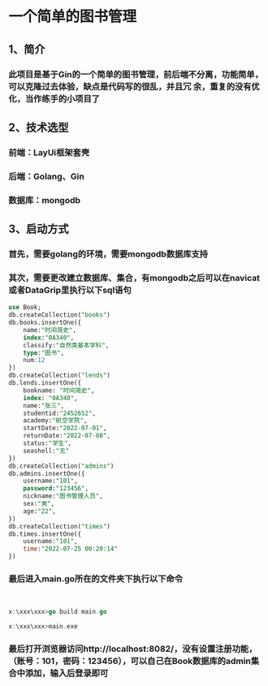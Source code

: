 # 一个简单的图书管理

## 	1、简介

### 		此项目是基于Gin的一个简单的图书管理，前后端不分离，功能简单，可以克隆过去体验，缺点是代码写的很乱，并且冗		余，重复的没有优化，当作练手的小项目了

## 	2、技术选型

### 		前端：LayUi框架套壳

### 		后端：Golang、Gin

### 		数据库：mongodb

## 	3、启动方式

### 		首先，需要golang的环境，需要mongodb数据库支持

### 		其次，需要更改建立数据库、集合，有mongodb之后可以在navicat或者DataGrip里执行以下sql语句

```sql
use Book;
db.createCollection("books")
db.books.insertOne({
    name:"时间简史",
    index:"0A340",
    classify:"自然类基本学科",
    type:"图书",
    num:12
})
db.createCollection("lends")
db.lends.insertOne({
    bookname: "时间简史",
    index: "0A340",
    name:"张三",
    studentid:"2452652",
    academy:"航空学院",
    startDate:"2022-07-01",
    returnDate:"2022-07-08",
    status:"学生",
    seashell:"无"
})
db.createCollection("admins")
db.admins.insertOne({
    username:"101",
    password:"123456",
    nickname:"图书管理人员",
    sex:"男",
    age:"22",
})
db.createCollection("times")
db.times.insertOne({
    username:"101",
    time:"2022-07-25 00:20:14"
})
```

### 		最后进入main.go所在的文件夹下执行以下命令

​		

```go
x:\xxx\xxx>go build main.go

x:\xxx\xxx>main.exe
```

### 最后打开浏览器访问http://localhost:8082/，没有设置注册功能，（账号：101，密码：123456），可以自己在Book数据库的admin集合中添加，输入后登录即可
